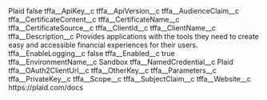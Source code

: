<?xml version="1.0" encoding="UTF-8"?>
<CustomMetadata xmlns="http://soap.sforce.com/2006/04/metadata" xmlns:xsi="http://www.w3.org/2001/XMLSchema-instance" xmlns:xsd="http://www.w3.org/2001/XMLSchema">
    <label>Plaid</label>
    <protected>false</protected>
    <values>
        <field>tffa__ApiKey__c</field>
        <value xsi:nil="true"/>
    </values>
    <values>
        <field>tffa__ApiVersion__c</field>
        <value xsi:nil="true"/>
    </values>
    <values>
        <field>tffa__AudienceClaim__c</field>
        <value xsi:nil="true"/>
    </values>
    <values>
        <field>tffa__CertificateContent__c</field>
        <value xsi:nil="true"/>
    </values>
    <values>
        <field>tffa__CertificateName__c</field>
        <value xsi:nil="true"/>
    </values>
    <values>
        <field>tffa__CertificateSource__c</field>
        <value xsi:nil="true"/>
    </values>
    <values>
        <field>tffa__ClientId__c</field>
        <value xsi:nil="true"/>
    </values>
    <values>
        <field>tffa__ClientName__c</field>
        <value xsi:nil="true"/>
    </values>
    <values>
        <field>tffa__Description__c</field>
        <value xsi:type="xsd:string">Provides applications with the tools they need to create easy and accessible financial experiences for their users.</value>
    </values>
    <values>
        <field>tffa__EnableLogging__c</field>
        <value xsi:type="xsd:boolean">false</value>
    </values>
    <values>
        <field>tffa__Enabled__c</field>
        <value xsi:type="xsd:boolean">true</value>
    </values>
    <values>
        <field>tffa__EnvironmentName__c</field>
        <value xsi:type="xsd:string">Sandbox</value>
    </values>
    <values>
        <field>tffa__NamedCredential__c</field>
        <value xsi:type="xsd:string">Plaid</value>
    </values>
    <values>
        <field>tffa__OAuth2ClientUrl__c</field>
        <value xsi:nil="true"/>
    </values>
    <values>
        <field>tffa__OtherKey__c</field>
        <value xsi:nil="true"/>
    </values>
    <values>
        <field>tffa__Parameters__c</field>
        <value xsi:nil="true"/>
    </values>
    <values>
        <field>tffa__PrivateKey__c</field>
        <value xsi:nil="true"/>
    </values>
    <values>
        <field>tffa__Scope__c</field>
        <value xsi:nil="true"/>
    </values>
    <values>
        <field>tffa__SubjectClaim__c</field>
        <value xsi:nil="true"/>
    </values>
    <values>
        <field>tffa__Website__c</field>
        <value xsi:type="xsd:string">https://plaid.com/docs</value>
    </values>
</CustomMetadata>

